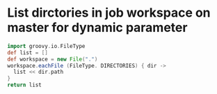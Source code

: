 # List dirctories in job workspace on master for dynamic parameter

```groovy
import groovy.io.FileType
def list = []
def workspace = new File(".")
workspace.eachFile (FileType. DIRECTORIES) { dir ->
  list << dir.path
}
return list
```